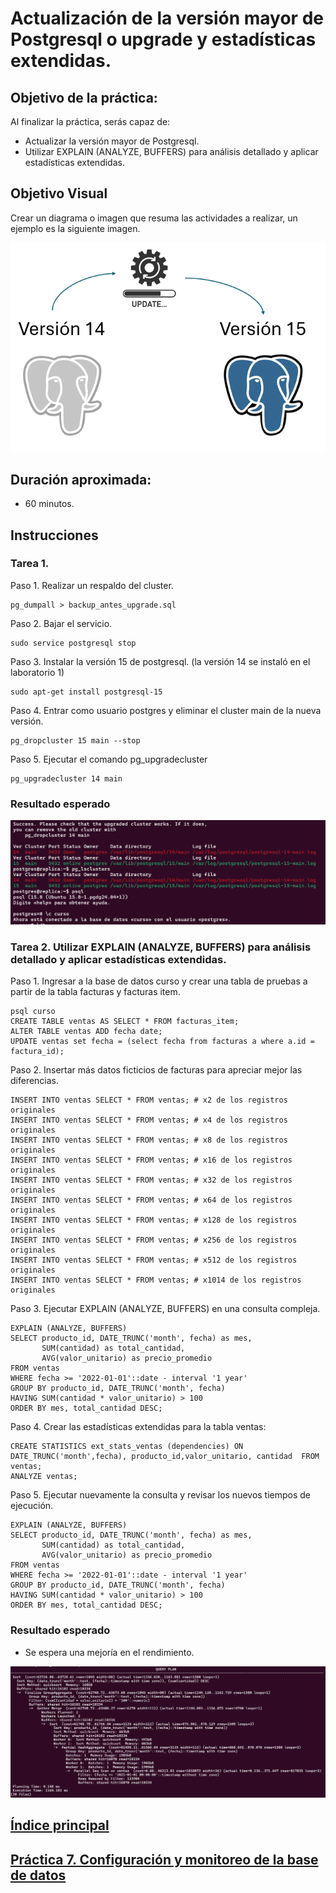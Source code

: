 # Actualización de la versión mayor de Postgresql o upgrade y estadísticas extendidas.

## Objetivo de la práctica:

Al finalizar la práctica, serás capaz de:
- Actualizar la versión mayor de Postgresql.
- Utilizar EXPLAIN (ANALYZE, BUFFERS) para análisis detallado y aplicar estadísticas extendidas.

## Objetivo Visual 

Crear un diagrama o imagen que resuma las actividades a realizar, un ejemplo es la siguiente imagen. 

![diagrama1](../images/lab8/img1.png)

## Duración aproximada:

- 60 minutos.

## Instrucciones

### Tarea 1. 

Paso 1. Realizar un respaldo del cluster.

```shell
pg_dumpall > backup_antes_upgrade.sql
```

Paso 2. Bajar el servicio.

```shell
sudo service postgresql stop
```

Paso 3. Instalar la versión 15 de postgresql. (la versión 14 se instaló en el laboratorio 1)

```shell
sudo apt-get install postgresql-15
```

Paso 4. Entrar como usuario postgres y eliminar el cluster main de la nueva versión.

```shell
pg_dropcluster 15 main --stop
```

Paso 5. Ejecutar el comando pg_upgradecluster

```shell
pg_upgradecluster 14 main
```

### Resultado esperado

![imagen resultado](../images/lab8/img2.png)



### Tarea 2. Utilizar EXPLAIN (ANALYZE, BUFFERS) para análisis detallado y aplicar estadísticas extendidas.

Paso 1. Ingresar a la base de datos curso y crear una tabla de pruebas a partir de la tabla facturas y facturas item.

```shell
psql curso
CREATE TABLE ventas AS SELECT * FROM facturas_item;
ALTER TABLE ventas ADD fecha date;
UPDATE ventas set fecha = (select fecha from facturas a where a.id = factura_id);
```

Paso 2. Insertar más datos ficticios de facturas para apreciar mejor las diferencias.

```shell
INSERT INTO ventas SELECT * FROM ventas; # x2 de los registros originales
INSERT INTO ventas SELECT * FROM ventas; # x4 de los registros originales
INSERT INTO ventas SELECT * FROM ventas; # x8 de los registros originales
INSERT INTO ventas SELECT * FROM ventas; # x16 de los registros originales
INSERT INTO ventas SELECT * FROM ventas; # x32 de los registros originales
INSERT INTO ventas SELECT * FROM ventas; # x64 de los registros originales
INSERT INTO ventas SELECT * FROM ventas; # x128 de los registros originales
INSERT INTO ventas SELECT * FROM ventas; # x256 de los registros originales
INSERT INTO ventas SELECT * FROM ventas; # x512 de los registros originales
INSERT INTO ventas SELECT * FROM ventas; # x1014 de los registros originales
```

Paso 3. Ejecutar EXPLAIN (ANALYZE, BUFFERS) en una consulta compleja.

```shell
EXPLAIN (ANALYZE, BUFFERS)
SELECT producto_id, DATE_TRUNC('month', fecha) as mes, 
       SUM(cantidad) as total_cantidad, 
       AVG(valor_unitario) as precio_promedio
FROM ventas 
WHERE fecha >= '2022-01-01'::date - interval '1 year'
GROUP BY producto_id, DATE_TRUNC('month', fecha)
HAVING SUM(cantidad * valor_unitario) > 100
ORDER BY mes, total_cantidad DESC;
```

Paso 4. Crear las estadísticas extendidas para la tabla ventas:

```shell
CREATE STATISTICS ext_stats_ventas (dependencies) ON  DATE_TRUNC('month',fecha), producto_id,valor_unitario, cantidad  FROM ventas;
ANALYZE ventas;
```

Paso 5. Ejecutar nuevamente la consulta y revisar los nuevos tiempos de ejecución.

```shell
EXPLAIN (ANALYZE, BUFFERS)
SELECT producto_id, DATE_TRUNC('month', fecha) as mes, 
       SUM(cantidad) as total_cantidad, 
       AVG(valor_unitario) as precio_promedio
FROM ventas 
WHERE fecha >= '2022-01-01'::date - interval '1 year'
GROUP BY producto_id, DATE_TRUNC('month', fecha)
HAVING SUM(cantidad * valor_unitario) > 100
ORDER BY mes, total_cantidad DESC;
```

### Resultado esperado

- Se espera una mejoría en el rendimiento.
  
![imagen resultado](../images/lab8/img3.png)

## [Índice principal](../README.md)

## [Práctica 7. Configuración y monitoreo de la base de datos](./Capítulo7/README.md)
